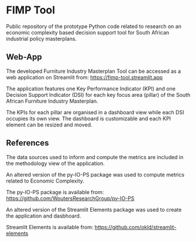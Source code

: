 # FIMP Tool
Public repository of the prototype Python code related to research on an economic complexity based decision support tool for South African industrial policy masterplans. 

## Web-App
The developed Furniture Industry Masterplan Tool can be accessed as a web application on Streamlit from: https://fimp-tool.streamlit.app

The application features one Key Performance Indicator (KPI) and one Decision Support Indicator (DSI) for each key focus area (pillar) of the South African Furniture Industry Masterplan.

The KPIs for each pillar are organised in a dashboard view while each DSI occupies its own view. The dashboard is customizable and each KPI element can be resized and moved.

## References
The data sources used to inform and compute the metrics are included in the methodology view of the application.

An altered version of the py-IO-PS package was used to compute metrics related to Economic Complexity.

The py-IO-PS package is available from: https://github.com/WoutersResearchGroup/py-IO-PS

An altered version of the Streamlit Elements package was used to create the application and dasbhoard.

Streamlit Elements is available from: https://github.com/okld/streamlit-elements
